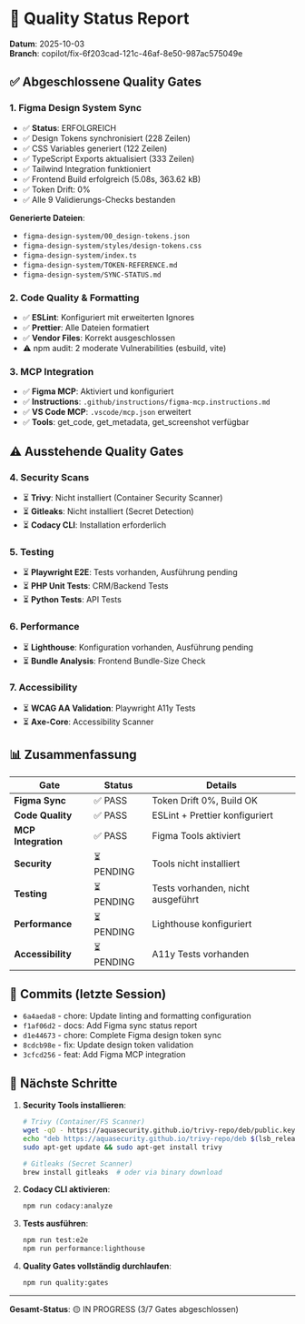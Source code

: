 # 🎯 Quality Status Report

**Datum**: 2025-10-03  
**Branch**: copilot/fix-6f203cad-121c-46af-8e50-987ac575049e

## ✅ Abgeschlossene Quality Gates

### 1. Figma Design System Sync

- ✅ **Status**: ERFOLGREICH
- ✅ Design Tokens synchronisiert (228 Zeilen)
- ✅ CSS Variables generiert (122 Zeilen)
- ✅ TypeScript Exports aktualisiert (333 Zeilen)
- ✅ Tailwind Integration funktioniert
- ✅ Frontend Build erfolgreich (5.08s, 363.62 kB)
- ✅ Token Drift: 0%
- ✅ Alle 9 Validierungs-Checks bestanden

**Generierte Dateien**:

- `figma-design-system/00_design-tokens.json`
- `figma-design-system/styles/design-tokens.css`
- `figma-design-system/index.ts`
- `figma-design-system/TOKEN-REFERENCE.md`
- `figma-design-system/SYNC-STATUS.md`

### 2. Code Quality & Formatting

- ✅ **ESLint**: Konfiguriert mit erweiterten Ignores
- ✅ **Prettier**: Alle Dateien formatiert
- ✅ **Vendor Files**: Korrekt ausgeschlossen
- ⚠️ npm audit: 2 moderate Vulnerabilities (esbuild, vite)

### 3. MCP Integration

- ✅ **Figma MCP**: Aktiviert und konfiguriert
- ✅ **Instructions**: `.github/instructions/figma-mcp.instructions.md`
- ✅ **VS Code MCP**: `.vscode/mcp.json` erweitert
- ✅ **Tools**: get_code, get_metadata, get_screenshot verfügbar

## ⚠️ Ausstehende Quality Gates

### 4. Security Scans

- ⏳ **Trivy**: Nicht installiert (Container Security Scanner)
- ⏳ **Gitleaks**: Nicht installiert (Secret Detection)
- ⏳ **Codacy CLI**: Installation erforderlich

### 5. Testing

- ⏳ **Playwright E2E**: Tests vorhanden, Ausführung pending
- ⏳ **PHP Unit Tests**: CRM/Backend Tests
- ⏳ **Python Tests**: API Tests

### 6. Performance

- ⏳ **Lighthouse**: Konfiguration vorhanden, Ausführung pending
- ⏳ **Bundle Analysis**: Frontend Bundle-Size Check

### 7. Accessibility

- ⏳ **WCAG AA Validation**: Playwright A11y Tests
- ⏳ **Axe-Core**: Accessibility Scanner

## 📊 Zusammenfassung

| Gate | Status | Details |
|------|--------|---------|
| **Figma Sync** | ✅ PASS | Token Drift 0%, Build OK |
| **Code Quality** | ✅ PASS | ESLint + Prettier konfiguriert |
| **MCP Integration** | ✅ PASS | Figma Tools aktiviert |
| **Security** | ⏳ PENDING | Tools nicht installiert |
| **Testing** | ⏳ PENDING | Tests vorhanden, nicht ausgeführt |
| **Performance** | ⏳ PENDING | Lighthouse konfiguriert |
| **Accessibility** | ⏳ PENDING | A11y Tests vorhanden |

## 🚀 Commits (letzte Session)

- `6a4aeda8` - chore: Update linting and formatting configuration
- `f1af06d2` - docs: Add Figma sync status report
- `d1e44673` - chore: Complete Figma design token sync
- `8cdcb98e` - fix: Update design token validation
- `3cfcd256` - feat: Add Figma MCP integration

## 📝 Nächste Schritte

1. **Security Tools installieren**:

   ```bash
   # Trivy (Container/FS Scanner)
   wget -qO - https://aquasecurity.github.io/trivy-repo/deb/public.key | sudo apt-key add -
   echo "deb https://aquasecurity.github.io/trivy-repo/deb $(lsb_release -sc) main" | sudo tee -a /etc/apt/sources.list.d/trivy.list
   sudo apt-get update && sudo apt-get install trivy
   
   # Gitleaks (Secret Scanner)
   brew install gitleaks  # oder via binary download
   ```

2. **Codacy CLI aktivieren**:

   ```bash
   npm run codacy:analyze
   ```

3. **Tests ausführen**:

   ```bash
   npm run test:e2e
   npm run performance:lighthouse
   ```

4. **Quality Gates vollständig durchlaufen**:

   ```bash
   npm run quality:gates
   ```

---
**Gesamt-Status**: 🟡 IN PROGRESS (3/7 Gates abgeschlossen)

